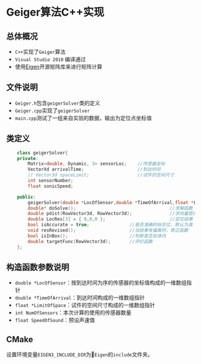 # Geiger算法C++实现

## 总体概况

* `C++`实现了`Geiger`算法
* `Visual Studio 2010` 编译通过
* 使用[Eigen](http://google.com)开源矩阵库来进行矩阵计算

## 文件说明

* `Geiger.h`包含`geigerSolver`类的定义
* `Geiger.cpp`实现了`geigerSolver`
* `main.cpp`测试了一组来自实验的数据，输出为定位点坐标值

## 类定义

```cpp
    class geigerSolver{
    private:
        Matrix<double, Dynamic, 3> sensorLoc;    //传感器坐标
        VectorXd arrivalTime;                    //到达时间
        // Vector3d spaceLimit;                  //试件的空间尺寸
        int sensorNumber;
        float sonicSpeed;

    public:
        geigerSolver(double *LocOfSensor,double *TimeOfArrival,float *LimitOfSpace,int NumOfSensors,float SpeedOfSound);  //构造函数
        double* doSolve();                                   //求解函数
        double pdist(RowVector3d, RowVector3d);              //求向量距离
        double LocRes[3] = { 0,0,0 };                        //定位结果
        bool isAccurate = true;               //是否准确的标志位，默认为真
        void resRevised();                    //当结果有偏离时，修正函数
        bool isInBox();                       //判断是否在体内
        double targetFunc(RowVector3d);       //评价函数
    };
```

## 构造函数参数说明

* `double *LocOfSensor`：按到达时间为序的传感器的坐标值构成的一维数组指针
* `double *TimeOfArrival`：到达时间构成的一维数组指针
* `float *LimitOfSpace`：试件的空间尺寸构成的一维数组指针
* `int NumOfSensors`：本次计算的使用的传感器数量
* `float SpeedOfSound`：预设声速值

## CMake

设置环境变量`EIGEN3_INCLUDE_DIR`为`Eigen`的`include`文件夹。
